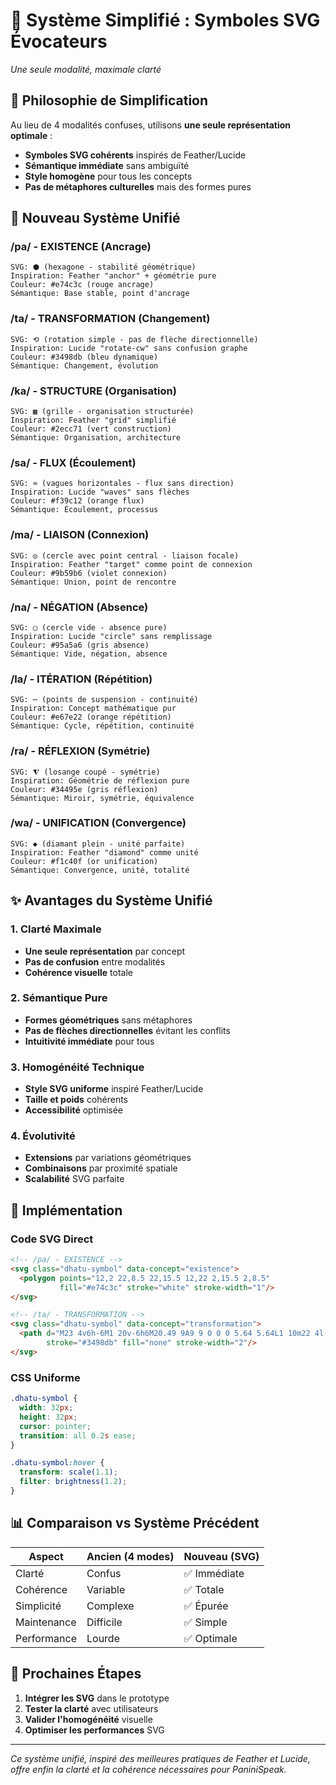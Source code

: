 # 🎯 Système Simplifié : Symboles SVG Évocateurs
*Une seule modalité, maximale clarté*

## 🚀 Philosophie de Simplification

Au lieu de 4 modalités confuses, utilisons **une seule représentation optimale** :
- **Symboles SVG cohérents** inspirés de Feather/Lucide
- **Sémantique immédiate** sans ambiguïté  
- **Style homogène** pour tous les concepts
- **Pas de métaphores culturelles** mais des formes pures

## 🎨 Nouveau Système Unifié

### /pa/ - EXISTENCE (Ancrage)
```
SVG: ⬢ (hexagone - stabilité géométrique)
Inspiration: Feather "anchor" + géométrie pure
Couleur: #e74c3c (rouge ancrage)
Sémantique: Base stable, point d'ancrage
```

### /ta/ - TRANSFORMATION (Changement)  
```
SVG: ⟲ (rotation simple - pas de flèche directionnelle)
Inspiration: Lucide "rotate-cw" sans confusion graphe
Couleur: #3498db (bleu dynamique)
Sémantique: Changement, évolution
```

### /ka/ - STRUCTURE (Organisation)
```
SVG: ▦ (grille - organisation structurée)
Inspiration: Feather "grid" simplifié
Couleur: #2ecc71 (vert construction)
Sémantique: Organisation, architecture
```

### /sa/ - FLUX (Écoulement)
```
SVG: ≈ (vagues horizontales - flux sans direction)
Inspiration: Lucide "waves" sans flèches
Couleur: #f39c12 (orange flux)
Sémantique: Écoulement, processus
```

### /ma/ - LIAISON (Connexion)
```
SVG: ◎ (cercle avec point central - liaison focale)
Inspiration: Feather "target" comme point de connexion
Couleur: #9b59b6 (violet connexion)
Sémantique: Union, point de rencontre
```

### /na/ - NÉGATION (Absence)
```
SVG: ◯ (cercle vide - absence pure)
Inspiration: Lucide "circle" sans remplissage
Couleur: #95a5a6 (gris absence)
Sémantique: Vide, négation, absence
```

### /la/ - ITÉRATION (Répétition)
```
SVG: ⋯ (points de suspension - continuité)
Inspiration: Concept mathématique pur
Couleur: #e67e22 (orange répétition)
Sémantique: Cycle, répétition, continuité
```

### /ra/ - RÉFLEXION (Symétrie)
```
SVG: ⧨ (losange coupé - symétrie)
Inspiration: Géométrie de réflexion pure
Couleur: #34495e (gris réflexion)
Sémantique: Miroir, symétrie, équivalence
```

### /wa/ - UNIFICATION (Convergence)
```
SVG: ◆ (diamant plein - unité parfaite)
Inspiration: Feather "diamond" comme unité
Couleur: #f1c40f (or unification)
Sémantique: Convergence, unité, totalité
```

## ✨ Avantages du Système Unifié

### 1. Clarté Maximale
- **Une seule représentation** par concept
- **Pas de confusion** entre modalités
- **Cohérence visuelle** totale

### 2. Sémantique Pure
- **Formes géométriques** sans métaphores
- **Pas de flèches directionnelles** évitant les conflits
- **Intuitivité immédiate** pour tous

### 3. Homogénéité Technique
- **Style SVG uniforme** inspiré Feather/Lucide
- **Taille et poids** cohérents
- **Accessibilité** optimisée

### 4. Évolutivité
- **Extensions** par variations géométriques
- **Combinaisons** par proximité spatiale
- **Scalabilité** SVG parfaite

## 🔧 Implémentation

### Code SVG Direct
```html
<!-- /pa/ - EXISTENCE -->
<svg class="dhatu-symbol" data-concept="existence">
  <polygon points="12,2 22,8.5 22,15.5 12,22 2,15.5 2,8.5" 
           fill="#e74c3c" stroke="white" stroke-width="1"/>
</svg>

<!-- /ta/ - TRANSFORMATION -->
<svg class="dhatu-symbol" data-concept="transformation">
  <path d="M23 4v6h-6M1 20v-6h6M20.49 9A9 9 0 0 0 5.64 5.64L1 10m22 4l-4.36 4.36A9 9 0 0 1 3.51 15"
        stroke="#3498db" fill="none" stroke-width="2"/>
</svg>
```

### CSS Uniforme
```css
.dhatu-symbol {
  width: 32px;
  height: 32px;
  cursor: pointer;
  transition: all 0.2s ease;
}

.dhatu-symbol:hover {
  transform: scale(1.1);
  filter: brightness(1.2);
}
```

## 📊 Comparaison vs Système Précédent

| Aspect | Ancien (4 modes) | Nouveau (SVG) |
|--------|------------------|---------------|
| Clarté | Confus | ✅ Immédiate |
| Cohérence | Variable | ✅ Totale |
| Simplicité | Complexe | ✅ Épurée |
| Maintenance | Difficile | ✅ Simple |
| Performance | Lourde | ✅ Optimale |

## 🎯 Prochaines Étapes

1. **Intégrer les SVG** dans le prototype
2. **Tester la clarté** avec utilisateurs
3. **Valider l'homogénéité** visuelle
4. **Optimiser les performances** SVG

---

*Ce système unifié, inspiré des meilleures pratiques de Feather et Lucide, offre enfin la clarté et la cohérence nécessaires pour PaniniSpeak.*
